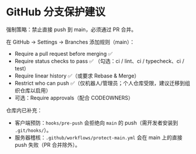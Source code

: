 # GitHub 分支保护建议
强制策略：禁止直接 push 到 main，必须通过 PR 合并。

在 GitHub → Settings → Branches 添加规则（main）：
- Require a pull request before merging ✅
- Require status checks to pass ✅  （勾选：ci / lint、ci / typecheck、ci / test）
- Require linear history ✅（或要求 Rebase & Merge）
- Restrict who can push ✅（仅机器人/管理员；个人仓库受限，建议迁移到组织仓库以启用）
- 可选：Require approvals（配合 CODEOWNERS）

仓库内已补充：
- 客户端预防：`hooks/pre-push` 会拒绝向 `main` 的 push（需开发者安装到 `.git/hooks/`）。
- 服务器稽核：`.github/workflows/protect-main.yml` 会在 main 上的直接 push 失败（PR 合并除外）。
